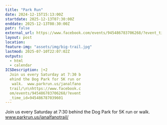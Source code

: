 ```yaml
---
title: "Park Run"
date: 2024-12-15T15:13:00Z
startdate: 2025-12-13T07:30:00Z
enddate: 2025-12-13T08:30:00Z
patr: false
external_url: https://www.facebook.com/events/945486783706268/?event_time_id=945486787039601
layout: post
location: 
feature-img: "assets/img/big-trail.jpg"
lastmod: 2025-07-10T22:07:02Z
outputs:
  - html
  - calendar
ICSDescription: |+2
  Join us every Saturday at 7:30 b  ehind the Dog Park for 5K run or   walk.  www.parkrun.us/janalfano  trail/\n\nhttps://www.facebook.c  om/events/945486783706268/?event  _time_id=945486787039601
---
```


Join us every Saturday at 7&#58;30 behind the Dog Park for 5K run or walk.  www.parkrun.us/janalfanotrail/<br>
  <br>
  
